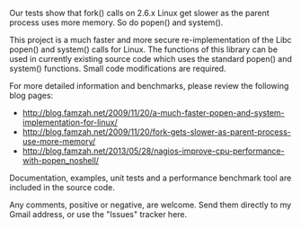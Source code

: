 Our tests show that fork() calls on 2.6.x Linux get slower as the parent process uses more memory. So do popen() and system().

This project is a much faster and more secure re-implementation of the Libc popen() and system() calls for Linux. The functions of this library can be used in currently existing source code which uses the standard popen() and system() functions. Small code modifications are required.

For more detailed information and benchmarks, please review the following blog pages:
  * http://blog.famzah.net/2009/11/20/a-much-faster-popen-and-system-implementation-for-linux/
  * http://blog.famzah.net/2009/11/20/fork-gets-slower-as-parent-process-use-more-memory/
  * http://blog.famzah.net/2013/05/28/nagios-improve-cpu-performance-with-popen_noshell/

Documentation, examples, unit tests and a performance benchmark tool are included in the source code.

Any comments, positive or negative, are welcome. Send them directly to my Gmail address, or use the "Issues" tracker here.
